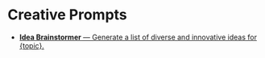 # Creative Prompts

* [**Idea Brainstormer** — Generate a list of diverse and innovative ideas for {topic}.](idea-brainstormer.prompt.yaml)
